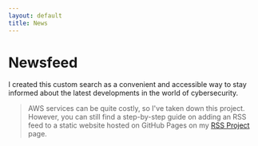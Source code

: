 ```yaml
---
layout: default
title: News
---
```

# Newsfeed
<p>I created this custom search as a convenient and accessible way to stay informed about the latest developments in the world of cybersecurity.</p>

> AWS services can be quite costly, so I've taken down this project. However, you can still find a step-by-step guide on adding an RSS feed to a static website hosted on GitHub Pages on my <a href="rss-feed-project">RSS Project </a>page.